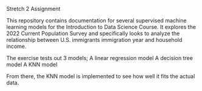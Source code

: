 Stretch 2 Assignment

This repository contains documentation for several supervised machine learning models for the Introduction to Data Science Course. It explores the 2022 Current Population Survey and specifically looks to analyze the relationship between U.S. immigrants immigration year and household income.

The exercise tests out 3 models;
A linear regression model
A decision tree model
A KNN model

From there, the KNN model is implemented to see how well it fits the actual data.